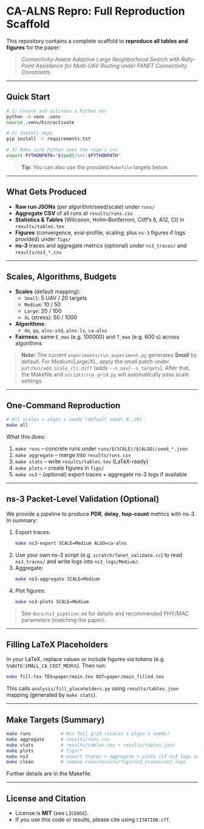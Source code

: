# CA-ALNS Repro: Full Reproduction Scaffold

This repository contains a complete scaffold to **reproduce all tables and figures** for the paper:
> *Connectivity-Aware Adaptive Large Neighborhood Search with Rally-Point Assistance for Multi-UAV Routing under FANET Connectivity Constraints*

---

## Quick Start

```bash
# 1) Create and activate a Python env
python -m venv .venv
source .venv/bin/activate

# 2) Install deps
pip install -r requirements.txt

# 3) Make sure Python sees the repo's src
export PYTHONPATH="$(pwd)/src:$PYTHONPATH"
```

> **Tip:** You can also use the provided `Makefile` targets below.

---

## What Gets Produced

- **Raw run JSONs** (per algorithm/seed/scale) under `runs/`
- **Aggregate CSV** of all runs at `results/runs.csv`
- **Statistics & Tables** (Wilcoxon, Holm–Bonferroni, Cliff’s δ, A12, CI) in `results/tables.tex`
- **Figures** (convergence, eval-profile, scaling; plus `ns-3` figures if logs provided) under `figs/`
- **ns-3** traces and aggregate metrics (optional) under `ns3_traces/` and `results/ns3_*.csv`

---

## Scales, Algorithms, Budgets

- **Scales** (default mapping):
  - `Small`: 5 UAV / 20 targets
  - `Medium`: 10 / 50
  - `Large`: 20 / 100
  - `XL` (stress): 50 / 1000
- **Algorithms**:
  - `de`, `ga`, `alns-std`, `alns-ls`, `ca-alns`
- **Fairness**: same `E_max` (e.g. 100000) and `T_max` (e.g. 600 s) across algorithms

> **Note:** The current `experiments/run_experiment.py` generates **Small** by default.
> For Medium/Large/XL, apply the small patch under `patches/add_scale_cli.diff` (adds `--n_uav`/`--n_targets`).
> After that, the Makefile and `scripts/run_grid.py` will automatically pass scale settings.

---

## One-Command Reproduction

```bash
# All scales × algos × seeds (default seeds 0..29)
make all
```

What this does:

1. `make runs` – concrete runs under `runs/$(SCALE)/$(ALGO)/seed_*.json`
2. `make aggregate` – merge into `results/runs.csv`
3. `make stats` – write `results/tables.tex` (LaTeX-ready)
4. `make plots` – create figures in `figs/`
5. `make ns3` – (optional) export traces + aggregate ns-3 logs if available

---

## ns-3 Packet-Level Validation (Optional)

We provide a pipeline to produce **PDR**, **delay**, **hop-count** metrics with ns-3. In summary:

1. Export traces:
   ```bash
   make ns3-export SCALE=Medium ALGO=ca-alns
   ```
2. Use your own ns-3 script (e.g. `scratch/fanet_validate.cc`) to read `ns3_traces/` and write logs into `ns3_logs/Medium/`.
3. Aggregate:
   ```bash
   make ns3-aggregate SCALE=Medium
   ```
4. Plot figures:
   ```bash
   make ns3-plots SCALE=Medium
   ```

> See `docs/ns3_pipeline.md` for details and recommended PHY/MAC parameters (matching the paper).

---

## Filling LaTeX Placeholders

In your LaTeX, replace values or include figures via tokens (e.g. `%%AUTO:SMALL_CA_COST_MED%%`).
Then run:

```bash
make fill-tex TEX=paper/main.tex OUT=paper/main_filled.tex
```

This calls `analysis/fill_placeholders.py` using `results/tables.json` mapping (generated by `make stats`).

---

## Make Targets (Summary)

```bash
make runs           # Run full grid (scales x algos x seeds)
make aggregate      # results/runs.csv
make stats          # results/tables.tex + results/tables.json
make plots          # figs/*
make ns3            # export traces + aggregate + plots (if ns3 logs exist)
make clean          # remove runs/results/figs/ns3_traces/ns3_logs
```

Further details are in the Makefile.

---

## License and Citation

- License is **MIT** (see `LICENSE`).
- If you use this code or results, please cite using `CITATION.cff`.

